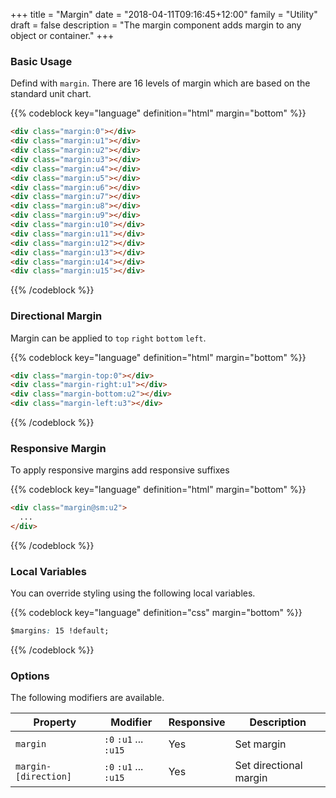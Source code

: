 +++
title = "Margin"
date = "2018-04-11T09:16:45+12:00"
family = "Utility"
draft = false
description = "The margin component adds margin to any object or container."
+++

### Basic Usage

Defind with `margin`. There are 16 levels of margin which are based on the standard unit chart.

{{% codeblock key="language" definition="html" margin="bottom" %}}
```html
<div class="margin:0"></div>
<div class="margin:u1"></div>
<div class="margin:u2"></div>
<div class="margin:u3"></div>
<div class="margin:u4"></div>
<div class="margin:u5"></div>
<div class="margin:u6"></div>
<div class="margin:u7"></div>
<div class="margin:u8"></div>
<div class="margin:u9"></div>
<div class="margin:u10"></div>
<div class="margin:u11"></div>
<div class="margin:u12"></div>
<div class="margin:u13"></div>
<div class="margin:u14"></div>
<div class="margin:u15"></div>
```
{{% /codeblock %}}

### Directional Margin

Margin can be applied to `top` `right` `bottom` `left`.

{{% codeblock key="language" definition="html" margin="bottom" %}}
```html
<div class="margin-top:0"></div>
<div class="margin-right:u1"></div>
<div class="margin-bottom:u2"></div>
<div class="margin-left:u3"></div>
```
{{% /codeblock %}}

### Responsive Margin

To apply responsive margins add responsive suffixes

{{% codeblock key="language" definition="html" margin="bottom" %}}
```html
<div class="margin@sm:u2">
  ...
</div>
```
{{% /codeblock %}}

### Local Variables

You can override styling using the following local variables.

{{% codeblock key="language" definition="css" margin="bottom" %}}
```css
$margins: 15 !default;
```
{{% /codeblock %}}

### Options

The following modifiers are available.

<table class="table width:100% table:pile table@sm:unpile">
  <thead>
    <tr>
      <th>
        Property
      </th>
      <th>
        Modifier
      </th>
      <th>
        Responsive
      </th>
      <th>
        Description
      </th>
    </tr>
  </thead>
  <tr>
    <td data-label="Properties">
      <code>margin</code>
    </td>
    <td data-label="Attributes">
      <code>:0</code> <code>:u1</code> ... <code>:u15</code>
    </td>
    <td data-label="Responsive">
      Yes
    </td>
    <td class="row:reverse">
      Set margin
    </td>
  </tr>
  <tr>
    <td data-label="Properties">
      <code>margin-[direction]</code>
    </td>
    <td data-label="Attributes">
      <code>:0</code> <code>:u1</code> ... <code>:u15</code>
    </td>
    <td data-label="Responsive">
      Yes
    </td>
    <td class="row:reverse">
      Set directional margin
    </td>
  </tr>
</table>
